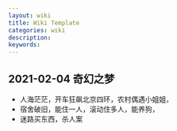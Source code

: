 ```yaml
---
layout: wiki
title: Wiki Template
categories: wiki
description: 
keywords: 
---
```



## 2021-02-04 奇幻之梦 

- 人海茫茫，开车狂飙北京四环，农村偶遇小姐姐，
- 宿舍破旧，能住一人，滚动住多人，能养狗，
- 迷路买东西，杀人案